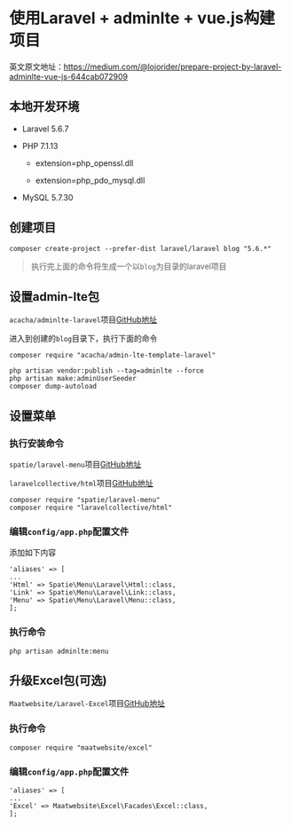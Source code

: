 # 使用Laravel + adminlte + vue.js构建项目

英文原文地址：https://medium.com/@lojorider/prepare-project-by-laravel-adminlte-vue-js-644cab072909

## 本地开发环境

* Laravel 5.6.7

* PHP 7.1.13
    * extension=php_openssl.dll

    * extension=php_pdo_mysql.dll

* MySQL 5.7.30


## 创建项目

```
composer create-project --prefer-dist laravel/laravel blog "5.6.*"
```

> 执行完上面的命令将生成一个以`blog`为目录的laravel项目


## 设置admin-lte包

`acacha/adminlte-laravel`项目[GitHub地址](https://github.com/acacha/adminlte-laravel)

进入到创建的`blog`目录下，执行下面的命令

```
composer require "acacha/admin-lte-template-laravel"

php artisan vendor:publish --tag=adminlte --force
php artisan make:adminUserSeeder
composer dump-autoload
```

## 设置菜单

### 执行安装命令

`spatie/laravel-menu`项目[GitHub地址](https://github.com/spatie/laravel-menu)

`laravelcollective/html`项目[GitHub地址](https://github.com/LaravelCollective/html)

```
composer require "spatie/laravel-menu"
composer require "laravelcollective/html"
```

### 编辑`config/app.php`配置文件

添加如下内容

```
'aliases' => [
...
'Html' => Spatie\Menu\Laravel\Html::class,
'Link' => Spatie\Menu\Laravel\Link::class,
'Menu' => Spatie\Menu\Laravel\Menu::class,
];
```

### 执行命令

```
php artisan adminlte:menu
```

## 升级Excel包(可选)

`Maatwebsite/Laravel-Excel`项目[GitHub地址](https://github.com/Maatwebsite/Laravel-Excel)

### 执行命令

```
composer require "maatwebsite/excel"
```

### 编辑`config/app.php`配置文件

```
'aliases' => [
...
'Excel' => Maatwebsite\Excel\Facades\Excel::class,
];
```


